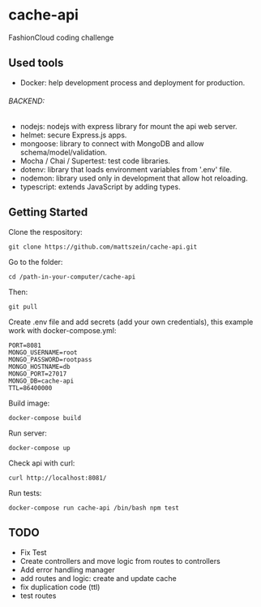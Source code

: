 # cache-api
FashionCloud coding challenge 

## Used tools
- Docker: help development process and deployment for production.

###### BACKEND:
- nodejs: nodejs with express library for mount the api web server.
- helmet: secure Express.js apps.
- mongoose: library to connect with MongoDB and allow schema/model/validation.
- Mocha / Chai / Supertest: test code libraries.
- dotenv: library that loads environment variables from '.env' file.
- nodemon: library used only in development that allow hot reloading.
- typescript: extends JavaScript by adding types.

## Getting Started

Clone the respository:
```
git clone https://github.com/mattszein/cache-api.git
```

Go to the folder:
```
cd /path-in-your-computer/cache-api
```

Then:

```
git pull
```

Create .env file and add secrets (add your own credentials), this example work with docker-compose.yml:
```
PORT=8081
MONGO_USERNAME=root
MONGO_PASSWORD=rootpass
MONGO_HOSTNAME=db
MONGO_PORT=27017
MONGO_DB=cache-api
TTL=86400000
```

Build image:

```
docker-compose build
```

Run server:
```
docker-compose up
```

Check api with curl:

```
curl http://localhost:8081/
```

Run tests:
```
docker-compose run cache-api /bin/bash npm test
```

## TODO
- Fix Test
- Create controllers and move logic from routes to controllers
- Add error handling manager
- add routes and logic: create and update cache
- fix duplication code (ttl) 
- test routes
